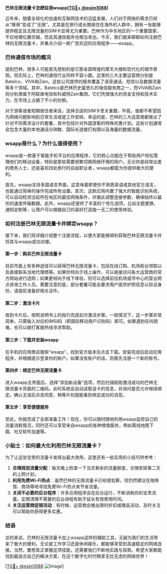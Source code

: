 **巴林无限流量卡怎麽註冊wsapp[[TG💪+ @esim1088](https://t.me/s/esim1088)]**

近年来，随着全球化的加速和互联网技术的迅猛发展，人们对于网络的需求已经从“够用”变成了“无限”。尤其是在旅行或长期居住在海外的人群中，拥有一张能够提供稳定且无限流量的SIM卡显得尤为重要。巴林作为中东地区的一个重要国家，不仅地理位置优越，而且其通信服务也相当发达。今天，我们就来聊聊如何注册巴林的无限流量卡，并重点介绍一款广受欢迎的应用程序——wsapp。

### 巴林通信市场的概况

提到巴林，很多人可能首先想到的是它那金碧辉煌的摩天大楼和现代化的城市景观。但实际上，巴林的通信行业同样不容小觑。这里的三大主要运营商分别是Batelco、VIVA和Zain。这些公司提供的服务覆盖了语音通话、短信以及数据流量等多个领域。其中，Batelco是巴林历史最悠久的电信服务商之一，而VIVA和Zain则分别隶属于阿联酋电信和科威特Zain集团，它们凭借强大的资金支持和技术实力，在市场上占据了不小的份额。

对于游客或者短期居住者来说，选择合适的SIM卡至关重要。毕竟，谁都不希望因为网络问题影响到日常生活或是工作安排。幸运的是，巴林的三大运营商都推出了针对不同需求设计的套餐，其中包括针对外国游客的特殊优惠计划。这些计划通常会包含大量的本地通话分钟数、国际长途拨打权限以及海量的数据流量。

### wsapp是什么？为什么值得使用？

wsapp是一款基于智能手机平台的应用程序，它的核心功能在于帮助用户轻松管理他们的移动设备，特别是那些需要频繁切换网络环境的用户。无论你是经常出差的商务人士，还是喜欢四处旅行的自由职业者，wsapp都能为你提供极大的便利。

首先，wsapp支持多国语言界面，这意味着即使你不熟悉英语或其他官方语言，也能通过简单的操作完成所有设置。其次，这款应用内置了强大的智能识别系统，可以自动检测当前所在地区的最佳网络条件，并据此调整连接参数，确保始终以最优的速度传输数据。此外，wsapp还提供了丰富的个性化选项，比如主题更换、通知定制等，让用户可以根据自己的喜好打造独一无二的使用体验。

### 如何注册巴林无限流量卡并绑定wsapp？

接下来，我们将详细介绍整个注册流程，以便大家能够顺利获取巴林无限流量卡并将其与wsapp成功对接。

#### 第一步：购买巴林无限流量卡

目前市面上有多种途径可以获得巴林无限流量卡，包括在线订购、机场柜台领取以及直接联系当地代理商等。如果你倾向于线上操作，可以直接访问各大运营商的官方网站进行选购；如果更倾向于线下体验，则可以选择前往机场或市中心的营业网点咨询工作人员。需要注意的是，部分套餐可能会要求用户提供护照信息以验证身份，请提前准备好相关证件。

#### 第二步：激活卡片

收到卡片后，按照说明书上的指引完成初次激活步骤。一般情况下，这一步骤非常简单，只需输入对应的IMSI码（即国际移动用户识别码）即可。如果遇到任何困难，也可以拨打客服热线寻求帮助。

#### 第三步：下载并安装wsapp

在手机的应用商店搜索“wsapp”，找到官方版本后点击下载。安装完成后启动应用程序，并根据提示登录你的账户。如果没有账户的话，则需先注册一个新的账号。

#### 第四步：绑定巴林无限流量卡

进入wsapp主界面后，选择“添加新设备”选项，然后扫描刚刚激活成功的巴林无限流量卡背面的二维码。此时系统会自动读取该卡的信息，并询问是否允许继续绑定。确认无误后点击同意，稍等片刻就能看到绑定成功的消息。

#### 第五步：享受便捷服务

至此，你就完成了全部准备工作！现在，你可以随时随地利用wsapp监控自己的流量消耗情况，同时还可以享受来自wsapp的各种增值服务，例如离线地图下载、社交软件加速等。

### 小贴士：如何最大化利用巴林无限流量卡？

为了让这张宝贵的流量卡发挥出最大效用，这里还有一些实用的小技巧供参考：

1. **合理规划流量分配**：每天晚上检查一下当天剩余的流量额度，合理安排第二天的上网计划。
2. **利用免费Wi-Fi热点**：虽然巴林的无限流量卡已经很划算，但仍然建议在咖啡馆、商场等地寻找免费Wi-Fi热点来节省流量。
3. **关闭不必要的后台程序**：许多应用程序会在后台运行，不断消耗你的宝贵流量。定期清理不需要的后台进程有助于延长有效使用时间。
4. **关注运营商促销活动**：有时候，运营商会推出限时折扣或赠品活动，及时关注可以帮助你获得更多实惠。

### 结语

总的来说，巴林的无限流量卡加上wsapp这样的辅助工具，无疑为我们的生活带来了极大的便利。无论是工作学习还是休闲娱乐，都能够享受到高速稳定的网络连接。当然，要想真正掌握这项技能，还需要我们不断地实践与探索。希望大家都能找到最适合自己的解决方案，在这个数字化时代畅享无忧无虑的网络世界！

[[TG💪+ @esim1088](https://t.me/s/esim1088) ![Image](https://i.postimg.cc/4NQfJmqS/Snipaste-2025-05-13-00-14-12.png)]